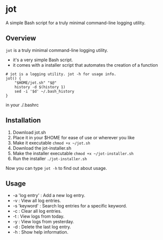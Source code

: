 # jot
A simple Bash script for a truly minimal command-line logging utility. 

## Overview
`jot` is a truly minimal command-line logging utility.
- it's a very simple Bash script.
- it comes with a installer script that automates the creation of a function
```
# jot is a logging utility. jot -h for usage info.
jot() {
    "$HOME/jot.sh" "$@"
    history -d $(history 1)
    sed -i '$d' ~/.bash_history
}
```

in your ./.bashrc


## Installation
1. Download jot.sh
2. Place it in your $HOME for ease of use or wherever you like
2. Make it executable `chmod +x ~/jot.sh`
3. Download the jot-installer.sh
4. Make the installer executable `chmod +x ~/jot-installer.sh`
5. Run the installer `./jot-installer.sh`

Now you can type `jot -h` to find out about usage.

## Usage

- -a 'log entry' : Add a new log entry.
- -v : View all log entries.
- -s 'keyword' : Search log entries for a specific keyword.
- -c : Clear all log entries.
- -t : View logs from today.
- -y : View logs from yesterday.
- -d : Delete the last log entry.
- -h : Show help information.
